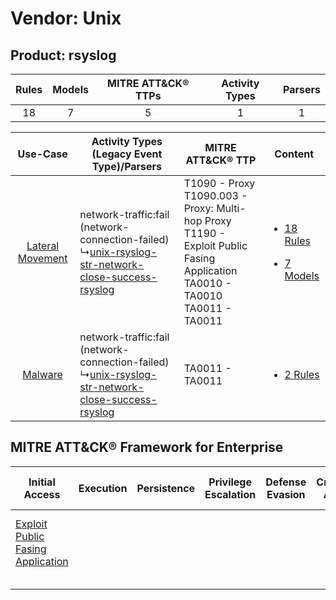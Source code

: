 Vendor: Unix
============
Product: rsyslog
----------------
| Rules | Models | MITRE ATT&CK® TTPs | Activity Types | Parsers |
|:-----:|:------:|:------------------:|:--------------:|:-------:|
|  18   |   7    |         5          |       1        |    1    |

|    Use-Case    | Activity Types (Legacy Event Type)/Parsers    | MITRE ATT&CK® TTP    | Content    |
|:----:| ---- | ---- | ---- |
| [Lateral Movement](../../../UseCases/uc_lateral_movement.md) |  network-traffic:fail (network-connection-failed)<br> ↳[unix-rsyslog-str-network-close-success-rsyslog](Ps/pC_unixrsyslogstrnetworkclosesuccessrsyslog.md)<br> | T1090 - Proxy<br>T1090.003 - Proxy: Multi-hop Proxy<br>T1190 - Exploit Public Fasing Application<br>TA0010 - TA0010<br>TA0011 - TA0011<br> | [<ul><li>18 Rules</li></ul><ul><li>7 Models</li></ul>](RM/r_m_unix_rsyslog_Lateral_Movement.md) |
|          [Malware](../../../UseCases/uc_malware.md)          |  network-traffic:fail (network-connection-failed)<br> ↳[unix-rsyslog-str-network-close-success-rsyslog](Ps/pC_unixrsyslogstrnetworkclosesuccessrsyslog.md)<br> | TA0011 - TA0011<br>    | [<ul><li>2 Rules</li></ul>](RM/r_m_unix_rsyslog_Malware.md)    |

MITRE ATT&CK® Framework for Enterprise
--------------------------------------
| Initial Access                                                                         | Execution | Persistence | Privilege Escalation | Defense Evasion | Credential Access | Discovery | Lateral Movement | Collection | Command and Control                                                                                                                       | Exfiltration | Impact |
| -------------------------------------------------------------------------------------- | --------- | ----------- | -------------------- | --------------- | ----------------- | --------- | ---------------- | ---------- | ----------------------------------------------------------------------------------------------------------------------------------------- | ------------ | ------ |
| [Exploit Public Fasing Application](https://attack.mitre.org/techniques/T1190)<br><br> |           |             |                      |                 |                   |           |                  |            | [Proxy: Multi-hop Proxy](https://attack.mitre.org/techniques/T1090/003)<br><br>[Proxy](https://attack.mitre.org/techniques/T1090)<br><br> |              |        |
